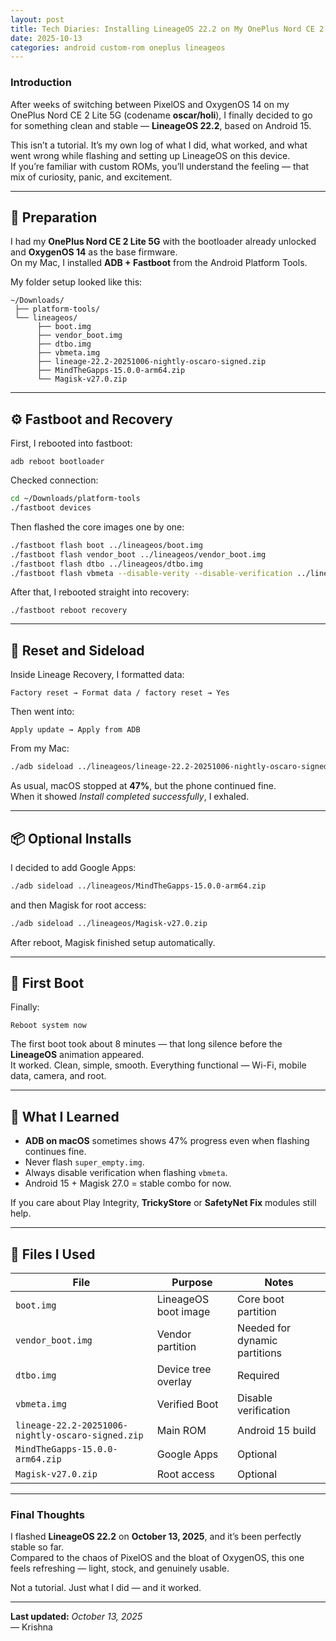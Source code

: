 ```yaml
---
layout: post
title: Tech Diaries: Installing LineageOS 22.2 on My OnePlus Nord CE 2 Lite
date: 2025-10-13
categories: android custom-rom oneplus lineageos
---
```


### Introduction

After weeks of switching between PixelOS and OxygenOS 14 on my OnePlus Nord CE 2 Lite 5G (codename **oscar/holi**), I finally decided to go for something clean and stable — **LineageOS 22.2**, based on Android 15.

This isn’t a tutorial. It’s my own log of what I did, what worked, and what went wrong while flashing and setting up LineageOS on this device.  
If you’re familiar with custom ROMs, you’ll understand the feeling — that mix of curiosity, panic, and excitement.

---

## 🧰 Preparation

I had my **OnePlus Nord CE 2 Lite 5G** with the bootloader already unlocked and **OxygenOS 14** as the base firmware.  
On my Mac, I installed **ADB + Fastboot** from the Android Platform Tools.

My folder setup looked like this:

```
~/Downloads/
 ├── platform-tools/
 └── lineageos/
      ├── boot.img
      ├── vendor_boot.img
      ├── dtbo.img
      ├── vbmeta.img
      ├── lineage-22.2-20251006-nightly-oscaro-signed.zip
      ├── MindTheGapps-15.0.0-arm64.zip
      └── Magisk-v27.0.zip
```

---

## ⚙️ Fastboot and Recovery

First, I rebooted into fastboot:

```
adb reboot bootloader
```

Checked connection:
```bash
cd ~/Downloads/platform-tools
./fastboot devices
```

Then flashed the core images one by one:

```bash
./fastboot flash boot ../lineageos/boot.img
./fastboot flash vendor_boot ../lineageos/vendor_boot.img
./fastboot flash dtbo ../lineageos/dtbo.img
./fastboot flash vbmeta --disable-verity --disable-verification ../lineageos/vbmeta.img
```

After that, I rebooted straight into recovery:
```
./fastboot reboot recovery
```

---

## 🧹 Reset and Sideload

Inside Lineage Recovery, I formatted data:
```
Factory reset → Format data / factory reset → Yes
```

Then went into:
```
Apply update → Apply from ADB
```

From my Mac:
```bash
./adb sideload ../lineageos/lineage-22.2-20251006-nightly-oscaro-signed.zip
```

As usual, macOS stopped at **47%**, but the phone continued fine.  
When it showed *Install completed successfully*, I exhaled.

---

## 📦 Optional Installs

I decided to add Google Apps:
```bash
./adb sideload ../lineageos/MindTheGapps-15.0.0-arm64.zip
```

and then Magisk for root access:
```bash
./adb sideload ../lineageos/Magisk-v27.0.zip
```

After reboot, Magisk finished setup automatically.

---

## 🚀 First Boot

Finally:
```
Reboot system now
```

The first boot took about 8 minutes — that long silence before the **LineageOS** animation appeared.  
It worked. Clean, simple, smooth. Everything functional — Wi-Fi, mobile data, camera, and root.

---

## 🧩 What I Learned

- **ADB on macOS** sometimes shows 47% progress even when flashing continues fine.  
- Never flash `super_empty.img`.  
- Always disable verification when flashing `vbmeta`.  
- Android 15 + Magisk 27.0 = stable combo for now.  

If you care about Play Integrity, **TrickyStore** or **SafetyNet Fix** modules still help.  

---

## 🧠 Files I Used

| File | Purpose | Notes |
|------|----------|-------|
| `boot.img` | LineageOS boot image | Core boot partition |
| `vendor_boot.img` | Vendor partition | Needed for dynamic partitions |
| `dtbo.img` | Device tree overlay | Required |
| `vbmeta.img` | Verified Boot | Disable verification |
| `lineage-22.2-20251006-nightly-oscaro-signed.zip` | Main ROM | Android 15 build |
| `MindTheGapps-15.0.0-arm64.zip` | Google Apps | Optional |
| `Magisk-v27.0.zip` | Root access | Optional |

---

### Final Thoughts

I flashed **LineageOS 22.2** on **October 13, 2025**, and it’s been perfectly stable so far.  
Compared to the chaos of PixelOS and the bloat of OxygenOS, this one feels refreshing — light, stock, and genuinely usable.

Not a tutorial. Just what I did — and it worked.

---

**Last updated:** *October 13, 2025*  
— Krishna
